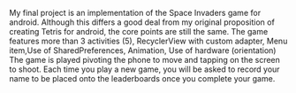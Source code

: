 My final project is an implementation of the Space Invaders game for android. 
Although this differs a good deal from my original proposition of creating Tetris for android, 
the core points are still the same. The game features more than 3 activities (5), RecyclerView with custom adapter, 
Menu item,Use of SharedPreferences, Animation, Use of hardware (orientation)
The game is played pivoting the phone to move and tapping on the screen to shoot. 
Each time you play a new game, you will be asked to record your name to be placed onto the leaderboards once you 
complete your game.
